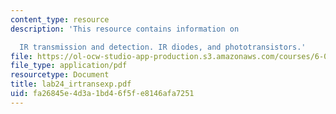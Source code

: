```yaml
---
content_type: resource
description: 'This resource contains information on

  IR transmission and detection. IR diodes, and phototransistors.'
file: https://ol-ocw-studio-app-production.s3.amazonaws.com/courses/6-071j-introduction-to-electronics-signals-and-measurement-spring-2006/fa26845e4d3a1bd46f5fe8146afa7251_lab24_irtransexp.pdf
file_type: application/pdf
resourcetype: Document
title: lab24_irtransexp.pdf
uid: fa26845e-4d3a-1bd4-6f5f-e8146afa7251
---
```

